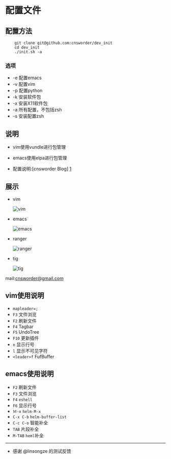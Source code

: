 配置文件
=========

配置方法
--------    

```
    git clone git@github.com:cnsworder/dev_init  
    cd dev_init
    ./init.sh -a
```

### 选项

+ -e 配置emacs
+ -v 配置vim
+ -p 配置python
+ -k 安装软件包
+ -x 安装X11软件包
+ -a 所有配置，不包括zsh
+ -s 安装配置zsh   

说明
-----

  + vim使用vundle进行包管理
  + emacs使用elpa进行包管理  
  
  + 配置说明:[cnsworder Blog] [1]   

展示
-----------
  
  + vim
    
    ![vim](http://img.blog.csdn.net/20131118142641312?watermark/2/text/aHR0cDovL2Jsb2cuY3Nkbi5uZXQvY25zd29yZA==/font/5a6L5L2T/fontsize/400/fill/I0JBQkFCMA==/dissolve/70/gravity/SouthEast)

  + emacs
    
    ![emacs](http://img.blog.csdn.net/20131118142632953?watermark/2/text/aHR0cDovL2Jsb2cuY3Nkbi5uZXQvY25zd29yZA==/font/5a6L5L2T/fontsize/400/fill/I0JBQkFCMA==/dissolve/70/gravity/SouthEast)

  + ranger

    ![ranger](http://img.blog.csdn.net/20131118142648984?watermark/2/text/aHR0cDovL2Jsb2cuY3Nkbi5uZXQvY25zd29yZA==/font/5a6L5L2T/fontsize/400/fill/I0JBQkFCMA==/dissolve/70/gravity/SouthEast)

  + tig

    ![tig](http://img.blog.csdn.net/20140817150603683)

mail:[cnsworder@gmail.com](mailto:cnsowrder@gmail.com)

[1]: http://blog.csdn.net/cnsword  "Blog"

vim使用说明
-------------------

+ `mapleader=;`
+ `F3` 文件浏览
+ `F2` 刷新文件
+ `F4` Tagbar
+ `F5` UndoTree
+ `F10` 更新插件
+ `n` 显示行号
+ `l` 显示不可见字符
+ `<leader>f` FufBuffer

emacs使用说明
-----------------

+ `F2` 刷新文件
+ `F3` 文件浏览
+ `F4` `eshell`
+ `F6` 显示行号
+ `Ｍ-x` `helm-M-x`
+ `C-x C-b` `helm-buffer-list`
+ `C-c C-o` 智能补全
+ `TAB` 片段补全
+ `M-TAB` `heml`补全

- - - -

+ 感谢 @linsongze 的测试反馈
